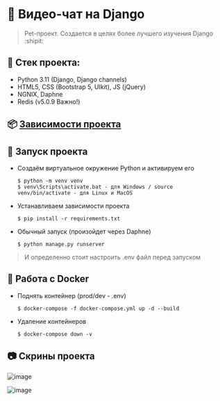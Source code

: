 # :poop: Видео-чат на Django
> Pet-проект. Создается в целях более лучшего изучения Django :shipit:

## :triangular_ruler: Стек проекта: 
- Python 3.11 (Django, Django channels)
- HTML5, CSS (Bootstrap 5, UIkit), JS (jQuery)
- NGNIX, Daphne
- Redis (v5.0.9 Важно!)

## :package: [Зависимости проекта](https://github.com/Re-Gelu/Django-WebRTC-project/blob/master/requirements.txt)

## :wrench: Запуск проекта

- Создаём виртуальное окружение Python и активируем его

  ```
  $ python -m venv venv
  $ venv\Scripts\activate.bat - для Windows / source venv/bin/activate - для Linux и MacOS
  ```

- Устанавливаем зависимости проекта

  ```
  $ pip install -r requirements.txt
  ```
  
- Обычный запуск (произойдет через Daphne)

  ```
  $ python manage.py runserver
  ``` 
  
> И определенно стоит настроить .env файл перед запуском

## :whale: Работа с Docker

- Поднять контейнер (prod/dev - .env)
  ```
  $ docker-compose -f docker-compose.yml up -d --build
  ```
  
- Удаление контейнеров
  ```
  $ docker-compose down -v
  ```
  
## :camera: Скрины проекта

![image](https://user-images.githubusercontent.com/75813517/204701587-b93f8d0f-cbaf-468e-8140-9932e4bcfbe9.png)

![image](https://user-images.githubusercontent.com/75813517/204701691-264a4296-ab51-41ad-8d89-b2ef8f111e1b.png)

